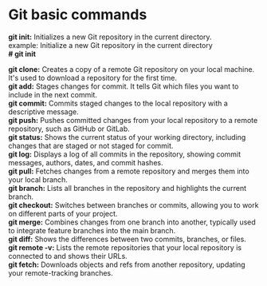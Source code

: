 # Git basic commands

**git init:** Initializes a new Git repository in the current directory.  
example: Initialize a new Git repository in the current directory  
**# git init**

**git clone:** Creates a copy of a remote Git repository on your local machine. It's used to download a repository for the first time.  
**git add:** Stages changes for commit. It tells Git which files you want to include in the next commit.  
**git commit:** Commits staged changes to the local repository with a descriptive message.  
**git push:** Pushes committed changes from your local repository to a remote repository, such as GitHub or GitLab.  
**git status:** Shows the current status of your working directory, including changes that are staged or not staged for commit.  
**git log:** Displays a log of all commits in the repository, showing commit messages, authors, dates, and commit hashes.  
**git pull:** Fetches changes from a remote repository and merges them into your local branch.  
**git branch:** Lists all branches in the repository and highlights the current branch.  
**git checkout:** Switches between branches or commits, allowing you to work on different parts of your project.  
**git merge:** Combines changes from one branch into another, typically used to integrate feature branches into the main branch.  
**git diff:** Shows the differences between two commits, branches, or files.  
**git remote -v:** Lists the remote repositories that your local repository is connected to and shows their URLs.  
**git fetch:** Downloads objects and refs from another repository, updating your remote-tracking branches.  